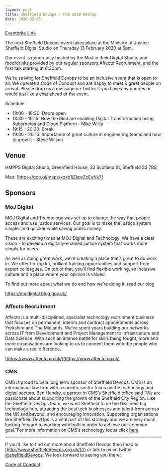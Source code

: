 ```yaml
---
layout: post
title: Sheffield Devops - Feb 2019 Meetup
date: 2020-02-05
---
```


[Eventbrite Link](https://www.eventbrite.co.uk/e/sheffield-devops-february-2020-tickets-92687718461)

The next Sheffield Devops event takes place at the Ministry of Justice Sheffield Digital Studio on Thursday 13 February 2020 at 6pm.

Our event is generously hosted by the MoJ in their Digital Studio, and food/drinks provided by our regular sponsors Affecto Recruitment, and the first talk starting at 6:30pm.

We're striving for Sheffield Devops to be an inclusive event that is open to all. We operate a Code of Conduct and are happy to meet & greet people on arrival. Please drop us a message on Twitter if you have any queries or would just like a chat ahead of the event.

Schedule

* 18:00 - 18:30: Doors open
* 18:30 - 19:15: How the MoJ are enabling Digital Transformation using Kubernetes and Cloud Platform - Mike Willis
* 19:15 - 20:30: Break
* 19:30 - 20:15: Importance of great culture in engineering teams and how to grow it - Steve Wilson

## Venue

HMPPS Digital Studio, 
Greenfield House, 
32 Scotland St,
Sheffield 
S3 7BS

Map: [https://goo.gl/maps/xqxb1jZkpxZcEuNk7]

## Sponsors

### MoJ Digital

MOJ Digital and Technology was set up to change the way that people access and use justice services. Our goal is to make the justice system simpler and quicker while saving public money.

These are exciting times at MOJ Digital and Technology. We have a clear vision - to develop a digitally-enabled justice system that works more simply for users.

As well as doing great work, we’re creating a place that’s great to do work in. We offer tip-top kit, brilliant training opportunities and support from expert colleagues. On top of that, you’ll find flexible working, an inclusive culture and a place where your opinion is valued.

To find out more about what we do and how we’re doing it, read our blog

https://mojdigital.blog.gov.uk/

### Affecto Recruitment

Affecto is a multi-disciplined, specialist technology recruitment business that focuses on permanent, interim and contract appointments across Yorkshire and The Midlands. We’ve spent years building our networks across IT from Development and Project Management to Infrastructure and Data Science. With such an intense battle for skills being fought, more and more organisations are looking to us to connect them with the people who can make a real difference.

[https://www.affecto.co.uk/](https://www.affecto.co.uk)

### CMS

CMS is proud to be a long term sponsor of Sheffield Devops. CMS is an international law firm with a specific sector focus on the technology and digital sectors. Ben Hendry, a partner in CMS’s Sheffield office said “We are passionate about supporting the growth of the Sheffield City Region. Like the Sheffield DevOps team, we want Sheffield to be the UKs next big technology hub, attracting the best tech businesses and talent from across the UK and beyond, and encouraging innovation. Supporting organisations like Sheffield DevOps is a vital part of this strategy and we are very much looking forward to working with both in order to achieve our common goal.”For more information on CMS’s technology focus click [here](https://cms.law/en/jurisdiction/global-reach/Europe/United-Kingdom/CMS-CMNO/TMT-Technology-Media-Telecommunications)

---

If you’d like to find out more about Sheffield Devops then head to [http://www.sheffielddevops.org.uk/](/) or talk to us on twitter [@sheffieldDevops](https://twitter.com/sheffieldDevops). We look forward to seeing you there!

[Code of Conduct](/code-of-conduct)
